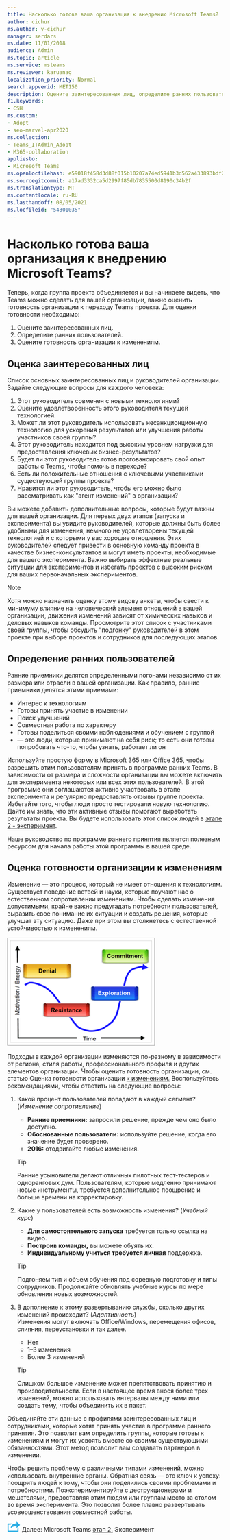 ```yaml
---
title: Насколько готова ваша организация к внедрению Microsoft Teams?
author: cichur
ms.author: v-cichur
manager: serdars
ms.date: 11/01/2018
audience: Admin
ms.topic: article
ms.service: msteams
ms.reviewer: karuanag
localization_priority: Normal
search.appverid: MET150
description: Оцените заинтересованных лиц, определите ранних пользователей и определите, готова ли ваша организация к переходу на Teams.
f1.keywords:
- CSH
ms.custom:
- Adopt
- seo-marvel-apr2020
ms.collection:
- Teams_ITAdmin_Adopt
- M365-collaboration
appliesto:
- Microsoft Teams
ms.openlocfilehash: e59018f458d3d88f015b10207a74ed5941b3d562a433893bdf2f2e0707b6d2a7
ms.sourcegitcommit: a17ad3332ca5d2997f85db7835500d8190c34b2f
ms.translationtype: MT
ms.contentlocale: ru-RU
ms.lasthandoff: 08/05/2021
ms.locfileid: "54301035"
---
```

# <a name="how-ready-is-your-organization-for-microsoft-teams"></a>Насколько готова ваша организация к внедрению Microsoft Teams?

Теперь, когда группа проекта объединяется и вы начинаете видеть, что Teams можно сделать для вашей организации, важно оценить готовность организации к переходу Teams проекта. Для оценки готовности необходимо:

1. Оцените заинтересованных лиц.
2. Определите ранних пользователей.
3. Оцените готовность организации к изменениям. 

## <a name="assess-your-stakeholders"></a>Оценка заинтересованных лиц

Список основных заинтересованных лиц и руководителей организации. Задайте следующие вопросы для каждого человека:
 
1. Этот руководитель совмечен с новыми технологиями?
2. Оцените удовлетворенность этого руководителя текущей технологией.
3. Может ли этот руководитель использовать несанкционционную технологию для ускорения результатов или улучшения работы участников своей группы?
4. Этот руководитель находится под высоким уровнем нагрузки для предоставления ключевых бизнес-результатов? 
5. Будет ли этот руководитель готов проговансировать свой опыт работы с Teams, чтобы помочь в переходе?
6. Есть ли положительные отношения с ключевыми участниками существующей группы проекта?
7. Нравится ли этот руководитель, чтобы его можно было рассматривать как "агент изменений" в организации?  

Вы можете добавить дополнительные вопросы, которые будут важны для вашей организации. Для первых двух этапов (запуска и эксперимента) вы увидите руководителей, которые должны быть более удобными для изменения, немного не удовлетворены текущей технологией и с которыми у вас хорошие отношения. Этих руководителей следует привести в основную команду проекта в качестве бизнес-консультантов и могут иметь проекты, необходимые для вашего эксперимента. Важно выбирать эффектные реальные ситуации для экспериментов и избегать проектов с высоким риском для ваших первоначальных экспериментов.
   
> [!NOTE]
> Хотя можно назначить оценку этому видову анкеты, чтобы свести к минимуму влияние на человеческий элемент отношений в вашей организации, движения изменений зависят от химических навыков и деловых навыков команды. Просмотрите этот список с участниками своей группы, чтобы обсудить "подгонку" руководителей в этом проекте при выборе проектов и сотрудников для последующих этапов. 

## <a name="identify-early-adopters"></a>Определение ранних пользователей

Ранние приемники делятся определенными погонами независимо от их размера или отрасли в вашей организации. Как правило, ранние приемники делятся этими приемами:

- Интерес к технологиям
- Готовы принять участие в изменении
- Поиск улучшений
- Совместная работа по характеру
- Готовы поделиться своими наблюдениями и обучением с группой
- — это люди, которые принимают на себя риск; то есть они готовы попробовать что-то, чтобы узнать, работает ли он

Используйте простую форму в Microsoft 365 или Office 365, чтобы разрешить этим пользователям принять в программе ранних Teams. В зависимости от размера и сложности организации вы можете включить для эксперимента некоторых или всех этих пользователей. В этой программе они соглашаются активно участвовать в этапе эксперимента и регулярно предоставлять отзывы группе проекта. Избегайте того, чтобы люди просто тестировали новую технологию. Дайте им знать, что эти активные отзывы помогают выработать результаты проекта. Вы будете использовать этот список людей в [этапе 2 - эксперимент](teams-adoption-phase2-experiment.md).

Наше руководство по программе раннего принятия является полезным ресурсом для начала работы этой программы в вашей среде.  
 
## <a name="assess-your-organizations-readiness-for-change"></a>Оценка готовности организации к изменениям

Изменение — это процесс, который не имеет отношения к технологиям. Существует поведение ветвей и науки, которые поучают нас о естественном сопротивлении изменениям. Чтобы сделать изменения допустимыми, крайне важно предугадать потребности пользователей, выразить свое понимание их ситуации и создать решения, которые улучшат эту ситуацию. Даже при этом вы столкнетесь с естественной устойчивостью к изменениям.  

![Graph с сопротивлением к изменению](media/teams-adoption-resistance.png)

Подходы в каждой организации изменяются по-разному в зависимости от региона, стиля работы, профессионального профиля и других элементов организации. Чтобы оценить готовность организации, см. статью Оценка готовности организации [к изменениям.](upgrade-org-change-readiness.md) Воспользуйтесь рекомендациями, чтобы ответить на следующие вопросы:

1. Какой процент пользователей попадают в каждый сегмент? (*Изменение сопротивление*)
    - **Ранние приемники:** запросили решение, прежде чем оно было доступно.
    - **Обоснованные пользователи:** используйте решение, когда его значение будет проверено.
    - **2016:** отодвигайте любые изменения.
    
   > [!TIP]
   > Ранние усыновители делают отличных пилотных тест-тестеров и одноранговых дум. Пользователям, которые медленно принимают новые инструменты, требуется дополнительное поощрение и больше времени на корректировку. 

2. Какие у пользователей есть возможность изменения? (*Учебный курс*)
    - **Для самостоятельного запуска** требуется только ссылка на видео.
    - **Построив команды,** вы можете обуять их.
    - **Индивидуальному учиться требуется личная** поддержка.

    > [!TIP]
    > Подгоняем тип и объем обучения под соревную подготовку и типы сотрудников. Продолжайте обновлять учебные курсы по мере обновления новых возможностей.

3. В дополнение к этому развертыванию службы, сколько других изменений происходит? (*Адаптивность*) <br/>Изменения могут включать Office/Windows, перемещения офисов, слияния, переустановки и так далее.
    - Нет
    - 1–3 изменения
    - Более 3 изменений
 
    > [!TIP] 
    > Слишком большое изменение может препятствовать принятию и производительности. Если в настоящее время внося более трех изменений, можно использовать интервалы между ними или создать тему, чтобы объединить их в пакет.  

Объединяйте эти данные с профилями заинтересованных лиц и сотрудниками, которые хотят принять участие в программе раннего принятия. Это позволит вам определить группы, которые готовы к изменениям и могут их усвоять вместе со своими существующими обязанностями. Этот метод позволит вам создавать партнеров в изменении.

Чтобы решить проблему с различными типами изменений, можно использовать внутренние органы. Обратная связь — это ключ к успеху: поощрить людей к тому, чтобы они поделились своими проблемами и потребностями. Поэкспериментируйте с деструкционерами и мешателями, предоставляя этим людям или группам место за столом во время эксперимента. Это позволит более плавно развертывать усовершенствования совместной работы.  

![Значок, представляющий следующий шаг ](media/teams-adoption-next-icon.png) Далее: Microsoft Teams [этап 2.](teams-adoption-phase2-experiment.md) Эксперимент 
